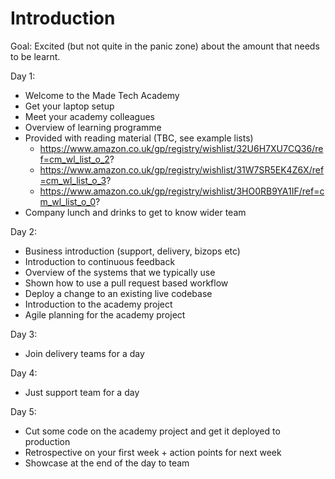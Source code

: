 # Introduction

Goal: Excited (but not quite in the panic zone) about the amount that needs to be learnt. 

Day 1: 
* Welcome to the Made Tech Academy
* Get your laptop setup
* Meet your academy colleagues
* Overview of learning programme
* Provided with reading material (TBC, see example lists)
    - https://www.amazon.co.uk/gp/registry/wishlist/32U6H7XU7CQ36/ref=cm_wl_list_o_2?
    - https://www.amazon.co.uk/gp/registry/wishlist/31W7SR5EK4Z6X/ref=cm_wl_list_o_3?
    - https://www.amazon.co.uk/gp/registry/wishlist/3HO0RB9YA1IF/ref=cm_wl_list_o_0?
* Company lunch and drinks to get to know wider team

Day 2: 
* Business introduction (support, delivery, bizops etc)
* Introduction to continuous feedback
* Overview of the systems that we typically use
* Shown how to use a pull request based workflow
* Deploy a change to an existing live codebase
* Introduction to the academy project
* Agile planning for the academy project

Day 3: 
* Join delivery teams for a day

Day 4: 
* Just support team for a day

Day 5:
* Cut some code on the academy project and get it deployed to production
* Retrospective on your first week + action points for next week
* Showcase at the end of the day to team
